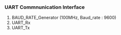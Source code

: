### UART Commnunication Interface
1. BAUD_RATE_Generator (100MHz, Baud_rate : 9600)
2. UART_Rx
3. UART_Tx
